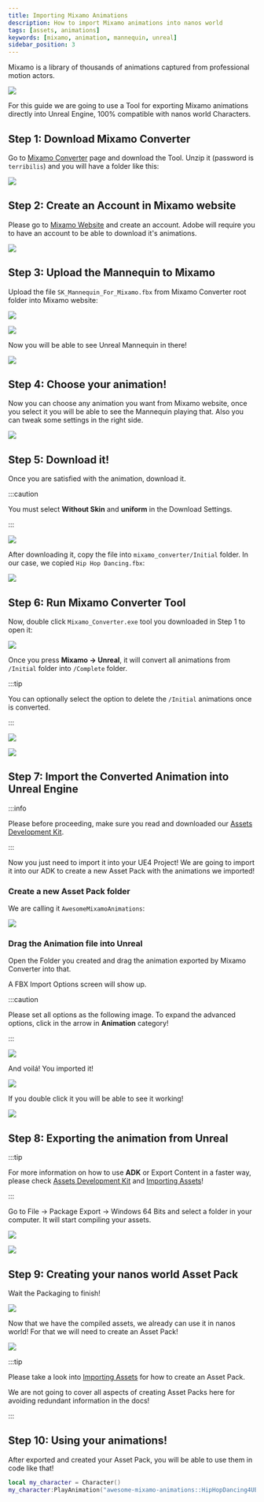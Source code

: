 ```yaml
---
title: Importing Mixamo Animations
description: How to import Mixamo animations into nanos world
tags: [assets, animations]
keywords: [mixamo, animation, mannequin, unreal]
sidebar_position: 3
---
```



Mixamo is a library of thousands of animations captured from professional motion actors.

![](/img/docs/mixamo.webp)

For this guide we are going to use a Tool for exporting Mixamo animations directly into Unreal Engine, 100% compatible with nanos world Characters.

## Step 1: Download Mixamo Converter

Go to [Mixamo Converter](http://terribilisstudio.fr/?section=MC) page and download the Tool. Unzip it (password is `terribilis`) and you will have a folder like this:

![](/img/docs/tutorials/mixamo-02.webp)

## Step 2: Create an Account in Mixamo website

Please go to [Mixamo Website](https://mixamo.com) and create an account. Adobe will require you to have an account to be able to download it's animations.

![](/img/docs/tutorials/mixamo-01.webp)

## Step 3: Upload the Mannequin to Mixamo

Upload the file `SK_Mannequin_For_Mixamo.fbx` from Mixamo Converter root folder into Mixamo website:

![](/img/docs/tutorials/mixamo-03.webp)

![](/img/docs/tutorials/mixamo-04.webp)

Now you will be able to see Unreal Mannequin in there!

![](/img/docs/tutorials/mixamo-05.webp)

## Step 4: Choose your animation!

Now you can choose any animation you want from Mixamo website, once you select it you will be able to see the Mannequin playing that. Also you can tweak some settings in the right side.

![](/img/docs/tutorials/mixamo-06.webp)

## Step 5: Download it!

Once you are satisfied with the animation, download it.

:::caution

You must select **Without Skin** and **uniform** in the Download Settings.

:::

![](/img/docs/tutorials/mixamo-07.webp)

After downloading it, copy the file into `mixamo_converter/Initial` folder. In our case, we copied `Hip Hop Dancing.fbx`:

![](/img/docs/tutorials/mixamo-08.webp)

## Step 6: Run Mixamo Converter Tool

Now, double click `Mixamo_Converter.exe` tool you downloaded in Step 1 to open it:

![](/img/docs/tutorials/mixamo-09.webp)

Once you press **Mixamo -> Unreal**, it will convert all animations from `/Initial` folder into `/Complete` folder.

:::tip

You can optionally select the option to delete the `/Initial` animations once is converted.

:::

![](/img/docs/tutorials/mixamo-10.webp)

![](/img/docs/tutorials/mixamo-11.webp)

## Step 7: Import the Converted Animation into Unreal Engine

:::info

Please before proceeding, make sure you read and downloaded our [Assets Development Kit](/assets-modding/creating-assets/adk-assets-development-kit.md).

:::

Now you just need to import it into your UE4 Project! We are going to import it into our ADK to create a new Asset Pack with the animations we imported!

### Create a new Asset Pack folder

We are calling it `AwesomeMixamoAnimations`:

![](/img/docs/tutorials/mixamo-12.webp)

### Drag the Animation file into Unreal

Open the Folder you created and drag the animation exported by Mixamo Converter into that.

A FBX Import Options screen will show up.

:::caution

Please set all options as the following image. To expand the advanced options, click in the arrow in **Animation** category!

:::

![](/img/docs/tutorials/mixamo-13.webp)

And voilá! You imported it!

![](/img/docs/tutorials/mixamo-14.webp)

If you double click it you will be able to see it working!

![](/img/docs/tutorials/mixamo-15.webp)

## Step 8: Exporting the animation from Unreal

:::tip

For more information on how to use **ADK** or Export Content in a faster way, please check [Assets Development Kit](/assets-modding/creating-assets/adk-assets-development-kit.md) and [Importing Assets](/assets-modding/creating-assets/importing-assets.md)!

:::

Go to File -> Package Export -> Windows 64 Bits and select a folder in your computer. It will start compiling your assets.

![](/img/docs/tutorials/mixamo-16.webp)

![](/img/docs/tutorials/mixamo-17.webp)

## Step 9: Creating your nanos world Asset Pack

Wait the Packaging to finish!

![](/img/docs/tutorials/mixamo-18.webp)

Now that we have the compiled assets, we already can use it in nanos world! For that we will need to create an Asset Pack!

![](/img/docs/tutorials/mixamo-19.webp)

:::tip

Please take a look into [Importing Assets](/assets-modding/creating-assets/importing-assets.md#exporting--cooking-your-assets) for how to create an Asset Pack.

We are not going to cover all aspects of creating Asset Packs here for avoiding redundant information in the docs!

:::

## Step 10: Using your animations!

After exported and created your Asset Pack, you will be able to use them in code like that!

```lua
local my_character = Character()
my_character:PlayAnimation("awesome-mixamo-animations::HipHopDancing4UE4")
```

